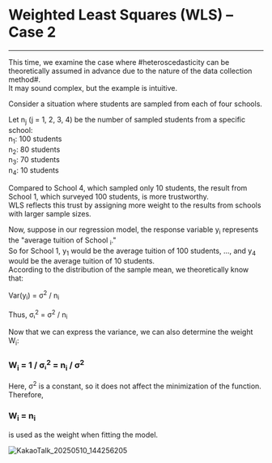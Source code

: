 # Weighted Least Squares (WLS) – Case 2
---
This time, we examine the case where #heteroscedasticity can be theoretically assumed in advance due to the nature of the data collection method#.  
It may sound complex, but the example is intuitive.

<Case>  
Consider a situation where students are sampled from each of four schools.

Let n<sub>j</sub> (j = 1, 2, 3, 4) be the number of sampled students from a specific school:  
n<sub>1</sub>: 100 students  
n<sub>2</sub>: 80 students  
n<sub>3</sub>: 70 students  
n<sub>4</sub>: 10 students

Compared to School 4, which sampled only 10 students, the result from School 1, which surveyed 100 students, is more trustworthy.  
WLS reflects this trust by assigning more weight to the results from schools with larger sample sizes.

Now, suppose in our regression model, the response variable y<sub>i</sub> represents the "average tuition of School <sub>i</sub>."  
So for School 1, y<sub>1</sub> would be the average tuition of 100 students, ..., and y<sub>4</sub> would be the average tuition of 10 students.  
According to the distribution of the sample mean, we theoretically know that:

Var(y<sub>i</sub>) = σ<sup>2</sup> / n<sub>i</sub>

Thus, σᵢ<sup>2</sup> = σ<sup>2</sup> / n<sub>i</sub>

Now that we can express the variance, we can also determine the weight W<sub>i</sub>:

### W<sub>i</sub> = 1 / σᵢ<sup>2</sup> = n<sub>i</sub> / σ<sup>2</sup>

Here, σ<sup>2</sup> is a constant, so it does not affect the minimization of the function.  
Therefore,

### W<sub>i</sub> = n<sub>i</sub>

is used as the weight when fitting the model.

![KakaoTalk_20250510_144256205](https://github.com/user-attachments/assets/3d6ded0d-5aba-4702-929c-0d9f85792687)
